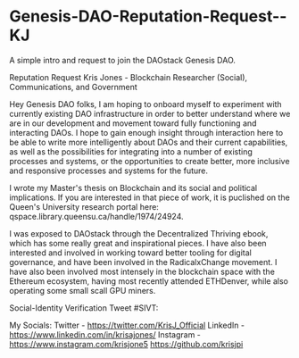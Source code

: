 # Genesis-DAO-Reputation-Request--KJ
A simple intro and request to join the DAOstack Genesis DAO.

Reputation Request
Kris Jones - Blockchain Researcher (Social), Communications, and Government

Hey Genesis DAO folks, I am hoping to onboard myself to experiment with currently existing DAO infrastructure in order to 
better understand where we are in our development and movement toward fully functioning and interacting DAOs. I hope to
gain enough insight through interaction here to be able to write more intelligently about DAOs and their current capabilities,
as well as the possibilities for integrating into a number of existing processes and systems, or the opportunities to create
better, more inclusive and responsive processes and systems for the future.

I wrote my Master's thesis on Blockchain and its social and political implications. If you are interested in that piece of work,
it is puclished on the Queen's University research portal here: qspace.library.queensu.ca/handle/1974/24924.

I was exposed to DAOstack through the Decentralized Thriving ebook, which has some really great and inspirational pieces. I have 
also been interested and involved in working toward better tooling for digital governance, and have been involved in the 
RadicalxChange movement. I have also been involved most intensely in the blockchain space with the Ethereum ecosystem, having 
most recently attended ETHDenver, while also operating some small scall GPU miners.

Social-Identity Verification Tweet #SIVT:

My Socials:
Twitter - https://twitter.com/KrisJ_Official
LinkedIn - https://www.linkedin.com/in/krisajones/
Instagram - https://www.instagram.com/krisjone5
https://github.com/krisjpi
